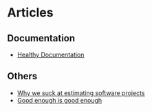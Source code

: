 # Articles

## Documentation

- [Healthy Documentation](https://vadimkravcenko.com/shorts/proper-documentation/)

## Others

- [Why we suck at estimating software projects](https://www.infoworld.com/article/3715342/why-we-suck-at-estimating-software-projects.html)
- [Good enough is good enough](https://ep2013.europython.eu/conference/talks/good-enough-is-good-enough)
